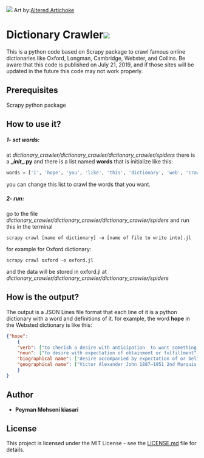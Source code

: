 ![](https://dpegb9ebondhq.cloudfront.net/product_photos/56926928/0018_original.jpg)
Art by:[Altered  Artichoke](https://alteredartichoke.storenvy.com/products/21890729-spooky-spider-dictionary-art-print-no-18)


# Dictionary Crawler![](https://img.shields.io/apm/l/vim-mode.svg) 
This is a python code based on Scrapy package to crawl famous online dictionaries like Oxford, Longman, Cambridge, Webster, and Collins.
Be aware that this code is published on July 21, 2019, and if those sites will be updated in the future this code may not work properly.
## Prerequisites
Scrapy python package

## How to use it?
##### 1- set words:
at *dictionary_crawler/dictionary_crawler/dictionary_crawler/spiders* there is a **\__init__.py** and there is a list named **words** that is initialize like this:
```python
words = ['I', 'hope', 'you', 'like', 'this', 'dictionary', 'web', 'crawler']
```
you can change this list to crawl the words that you want.
##### 2- run:
go to the file *dictionary_crawler/dictionary_crawler/dictionary_crawler/spiders* and run this in the terminal

    scrapy crawl [name of dictionary] -o [name of file to write into].jl
    
for example for Oxford dictionary:

    scrapy crawl oxford -o oxford.jl
and the data will be stored in oxford.jl at *dictionary_crawler/dictionary_crawler/dictionary_crawler/spiders*

## How is the output?
The output is a JSON Lines file format that each line of it is a python dictionary with a word and definitions of it.
for example, the word **hope** in the Websted dictionary is like this:
```json
{"hope":
    {
    "verb": ["to cherish a desire with anticipation  to want something to happen or be true"],
    "noun": ["to desire with expectation of obtainment or fulfillment", "to expect with confidence", "city in southwestern Arkansas that was the childhood home of President Bill Clinton population 10,095"],
    "biographical name": ["desire accompanied by expectation of or belief in fulfillment", "expectation of fulfillment or success", "someone or something on which hopes are centered", "something desired or hoped (see  1) for", "Anthony", "Bob 1903–2003 originally Leslie Townes Hope American (British-born) comedian"],
    "geographical name": ["Victor Alexander John 1887–1951 2nd Marquis of", "British soldier; viceroy of India (1936–43)"]
    }
}
```
## Author

* **Peyman Mohseni kiasari**

## License

This project is licensed under the MIT License - see the [LICENSE.md](LICENSE.md) file for details.
